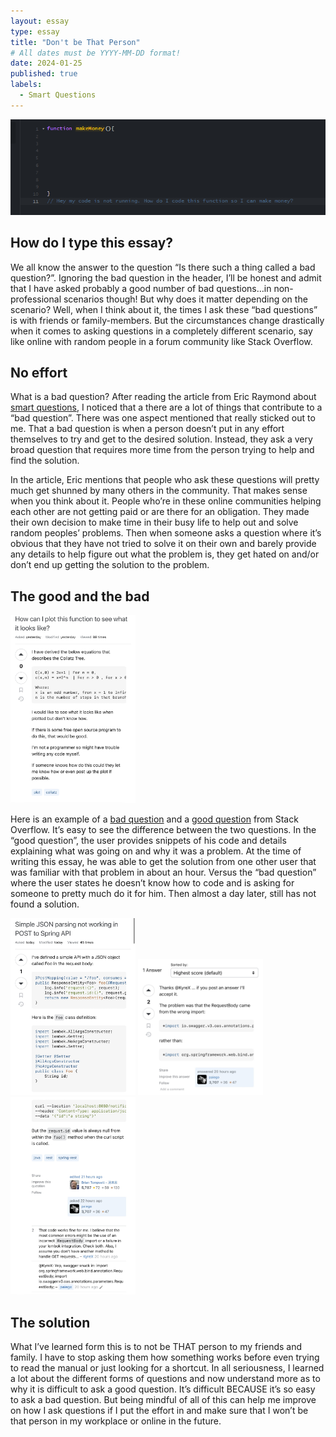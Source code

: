 ```yaml
---
layout: essay
type: essay
title: "Don't be That Person"
# All dates must be YYYY-MM-DD format!
date: 2024-01-25
published: true
labels:
  - Smart Questions
---
```


<img class="rounded mx-auto d-block" src="../img/smartquestion.png">

## How do I type this essay?
We all know the answer to the question “Is there such a thing called a bad question?”. Ignoring the bad question in the header, I’ll be honest and admit that I have asked probably a good number of bad questions…in non-professional scenarios though! But why does it matter depending on the scenario? Well, when I think about it, the times I ask these “bad questions” is with friends or family-members. But the circumstances change drastically when it comes to asking questions in a completely different scenario, say like online with random people in a forum community like Stack Overflow.  

## No effort
What is a bad question? After reading the article from Eric Raymond about [smart questions](http://www.catb.org/esr/faqs/smart-questions.html), I noticed that a there are a lot of things that contribute to a “bad question”.  There was one aspect mentioned that really sticked out to me. That a bad question is when a person doesn’t put in any effort themselves to try and get to the desired solution. Instead, they ask a very broad question that requires more time from the person trying to help and find the solution. 

In the article, Eric mentions that people who ask these questions will pretty much get shunned by many others in the community. That makes sense when you think about it. People who’re in these online communities helping each other are not getting paid or are there for an obligation. They made their own decision to make time in their busy life to help out and solve random peoples’ problems. Then when someone asks a question where it’s obvious that they have not tried to solve it on their own and barely provide any details to help figure out what the problem is, they get hated on and/or don’t end up getting the solution to the problem. 


## The good and the bad

<img width="200px" class="rounded mx-auto d-block" src="../img/pic 3.jpeg">

Here is an example of a [bad question](https://stackoverflow.com/questions/77877124/how-can-i-plot-this-function-to-see-what-it-looks-like) and a [good question](https://stackoverflow.com/questions/77883210/simple-json-parsing-not-working-in-post-to-spring-api#comment137303910_77883210) from Stack Overflow. It’s easy to see the difference between the two questions. In the “good question”, the user provides snippets of his code and details explaining what was going on and why it was a problem. At the time of writing this essay, he was able to get the solution from one other user that was familiar with that problem in about an hour. Versus the “bad question” where the user states he doesn’t know how to code and is asking for someone to pretty much do it for him. Then almost a day later, still has not found a solution.

<div class="text-center p-4">
  <img width="200px" 
       src="../img/pic2.jpeg" 
       class="img-thumbnail" >
  <img width="200px" 
       src="../img/pic 4.jpeg" 
       class="img-thumbnail" >
  <img width="200px" 
       src="../img/pic1.jpeg" 
       class="img-thumbnail" >
  </div>
  
## The solution 
What I’ve learned form this is to not be THAT person to my friends and family. I have to stop asking them how something works before even trying to read the manual or just looking for a shortcut. In all seriousness, I learned a lot about the different forms of questions and now understand more as to why it is difficult to ask a good question. It’s difficult BECAUSE it’s so easy to ask a bad question.  But being mindful of all of this can help me improve on how I ask questions if I put the effort in and make sure that I won’t be that person in my workplace or online in the future. 
